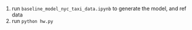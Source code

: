 1. run `baseline_model_nyc_taxi_data.ipynb` to generate the model, and ref data
2. run `python hw.py`
